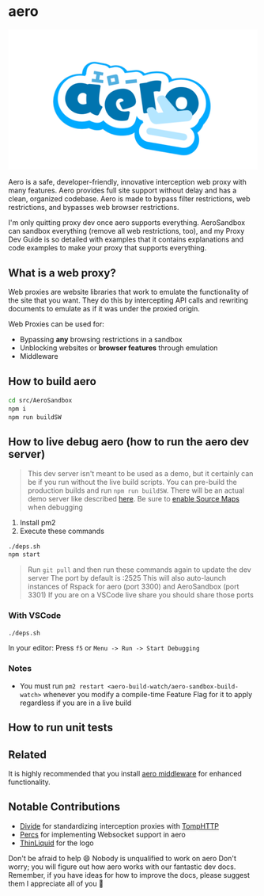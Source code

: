 # aero

![aero logo](./aero.webp)

Aero is a safe, developer-friendly, innovative interception web proxy with many features. Aero provides full site support without delay and has a clean, organized codebase. Aero is made to bypass filter restrictions, web restrictions, and bypasses web browser restrictions.

I'm only quitting proxy dev once aero supports everything. AeroSandbox can sandbox everything (remove all web restrictions, too), and my Proxy Dev Guide is so detailed with examples that it contains explanations and code examples to make your proxy that supports everything.

## What is a web proxy?

Web proxies are website libraries that work to emulate the functionality of the site that you want. They do this by intercepting API calls and rewriting documents to emulate as if it was under the proxied origin.

Web Proxies can be used for:

- Bypassing **any** browsing restrictions in a sandbox
- Unblocking websites or **browser features** through emulation
- Middleware

## How to build aero

```bash
cd src/AeroSandbox
npm i
npm run buildSW
```

## How to live debug aero (how to run the aero dev server)

> This dev server isn't meant to be used as a demo, but it certainly can be if you run without the live build scripts. You can pre-build the production builds and run `npm run buildSW`. There will be an actual demo server like described [here](./docs/Plans/Aero%20Live%20Deployment%20Page.md).
> Be sure to [enable Source Maps](https://developer.chrome.com/docs/devtools/javascript/source-maps#enable_source_maps_in_settings) when debugging

1. Install pm2
2. Execute these commands

  ```bash
  ./deps.sh
  npm start
  ```

> Run `git pull` and then run these commands again to update the dev server
> The port by default is :2525
> This will also auto-launch instances of Rspack for aero (port 3300) and AeroSandbox (port 3301)
> If you are on a VSCode live share you should share those ports

### With VSCode

```bash
./deps.sh
```

In your editor: Press `f5` or `Menu -> Run -> Start Debugging`

### Notes

- You must run `pm2 restart <aero-build-watch/aero-sandbox-build-watch>` whenever you modify a compile-time Feature Flag for it to apply regardless if you are in a live build

## How to run unit tests

## Related

It is highly recommended that you install [aero middleware](https://github.com/VyperGroup/proxy-middleware) for enhanced functionality.

## Notable Contributions

- [Divide](https://github.com/e9x) for standardizing interception proxies with [TompHTTP](https://github.com/tomphttp/bare-server-node)
- [Percs](https://github.com/Percslol) for implementing Websocket support in aero
- [ThinLiquid](https://github.com/ThinLiquid) for the logo

Don't be afraid to help 😄
Nobody is unqualified to work on aero
Don't worry; you will figure out how aero works with our fantastic dev docs. Remember, if you have ideas for how to improve the docs, please suggest them
I appreciate all of you 💖
